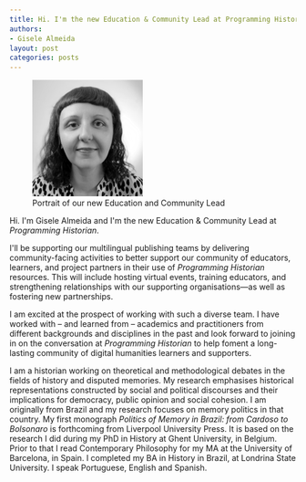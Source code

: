 ```yaml
---
title: Hi. I'm the new Education & Community Lead at Programming Historian
authors: 
- Gisele Almeida
layout: post
categories: posts 
---
```


<p><figure><img src="/avatars/gisele-almeida.png" alt="Portrait of our new Education and Community Lead"/><figcaption>Portrait of our new Education and Community Lead</figcaption> </figure></p>

Hi. I'm Gisele Almeida and I'm the new Education & Community Lead at _Programming Historian_. 

I'll be supporting our multilingual publishing teams by delivering community-facing activities to better support our community of educators, learners, and project partners in their use of _Programming Historian_ resources. This will include hosting virtual events, training educators, and strengthening relationships with our supporting organisations—as well as fostering new partnerships.

I am excited at the prospect of working with such a diverse team. I have worked with – and learned from – academics and practitioners from different backgrounds and disciplines in the past and look forward to joining in on the conversation at _Programming Historian_ to help foment a long-lasting community of digital humanities learners and supporters.

I am a historian working on theoretical and methodological debates in the fields of history and disputed memories. My research emphasises historical representations constructed by social and political discourses and their implications for democracy, public opinion and social cohesion. I am originally from Brazil and my research focuses on memory politics in that country. My first monograph _Politics of Memory in Brazil: from Cardoso to Bolsonaro_ is forthcoming from Liverpool University Press. It is based on the research I did during my PhD in History at Ghent University, in Belgium. Prior to that I read Contemporary Philosophy for my MA at the University of Barcelona, in Spain. I completed my BA in History in Brazil, at Londrina State University. I speak Portuguese, English and Spanish.
